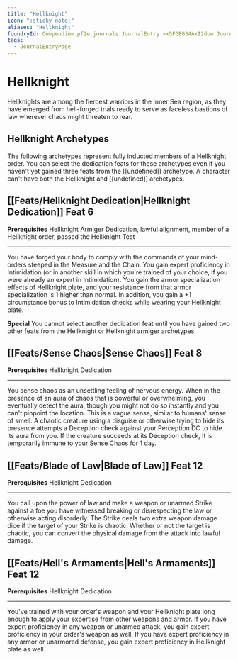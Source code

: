 ```yaml
---
title: "Hellknight"
icon: ":sticky-note:"
aliases: "Hellknight"
foundryId: Compendium.pf2e.journals.JournalEntry.vx5FGEG34AxI2dow.JournalEntryPage.yWtwNUkGyj79Q04W
tags:
  - JournalEntryPage
---
```


# Hellknight
Hellknights are among the fiercest warriors in the Inner Sea region, as they have emerged from hell-forged trials ready to serve as faceless bastions of law wherever chaos might threaten to rear.

## Hellknight Archetypes

The following archetypes represent fully inducted members of a Hellknight order. You can select the dedication feats for these archetypes even if you haven't yet gained three feats from the [[undefined]] archetype. A character can't have both the Hellknight and [[undefined]] archetypes.

## [[Feats/Hellknight Dedication|Hellknight Dedication]] Feat 6

**Prerequisites** Hellknight Armiger Dedication, lawful alignment, member of a Hellknight order, passed the Hellknight Test

* * *

You have forged your body to comply with the commands of your mind-orders steeped in the Measure and the Chain. You gain expert proficiency in Intimidation (or in another skill in which you're trained of your choice, if you were already an expert in Intimidation). You gain the armor specialization effects of Hellknight plate, and your resistance from that armor specialization is 1 higher than normal. In addition, you gain a +1 circumstance bonus to Intimidation checks while wearing your Hellknight plate.

**Special** You cannot select another dedication feat until you have gained two other feats from the Hellknight or Hellknight armiger archetypes.

## [[Feats/Sense Chaos|Sense Chaos]] Feat 8

**Prerequisites** Hellknight Dedication

* * *

You sense chaos as an unsettling feeling of nervous energy. When in the presence of an aura of chaos that is powerful or overwhelming, you eventually detect the aura, though you might not do so instantly and you can't pinpoint the location. This is a vague sense, similar to humans' sense of smell. A chaotic creature using a disguise or otherwise trying to hide its presence attempts a Deception check against your Perception DC to hide its aura from you. If the creature succeeds at its Deception check, it is temporarily immune to your Sense Chaos for 1 day.

## [[Feats/Blade of Law|Blade of Law]] Feat 12

**Prerequisites** Hellknight Dedication

* * *

You call upon the power of law and make a weapon or unarmed Strike against a foe you have witnessed breaking or disrespecting the law or otherwise acting disorderly. The Strike deals two extra weapon damage dice if the target of your Strike is chaotic. Whether or not the target is chaotic, you can convert the physical damage from the attack into lawful damage.

## [[Feats/Hell's Armaments|Hell's Armaments]] Feat 12

**Prerequisites** Hellknight Dedication

* * *

You've trained with your order's weapon and your Hellknight plate long enough to apply your expertise from other weapons and armor. If you have expert proficiency in any weapon or unarmed attack, you gain expert proficiency in your order's weapon as well. If you have expert proficiency in any armor or unarmored defense, you gain expert proficiency in Hellknight plate as well.